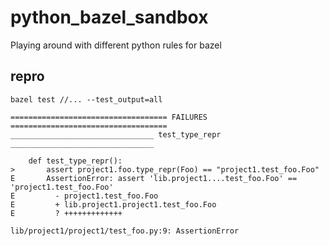 # python_bazel_sandbox
Playing around with different python rules for bazel

## repro

```
bazel test //... --test_output=all
```

```
=================================== FAILURES ===================================
________________________________ test_type_repr ________________________________

    def test_type_repr():
>       assert project1.foo.type_repr(Foo) == "project1.test_foo.Foo"
E       AssertionError: assert 'lib.project1....test_foo.Foo' == 'project1.test_foo.Foo'
E         - project1.test_foo.Foo
E         + lib.project1.project1.test_foo.Foo
E         ? +++++++++++++

lib/project1/project1/test_foo.py:9: AssertionError
```
